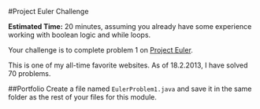 #Project Euler Challenge

**Estimated Time:** 20 minutes, assuming you already have some experience working with boolean logic and while loops.

Your challenge is to complete problem 1 on [Project Euler](http://projecteuler.net/).

This is one of my all-time favorite websites. As of 18.2.2013, I have solved 70 problems.

##Portfolio
Create a file named `EulerProblem1.java` and save it in the same folder as the rest of your files for this module.
